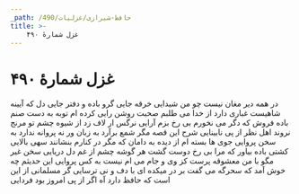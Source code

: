 ```yaml
---
_path: /حافظ-شیرازی/غزلیات/490
title: >-
    غزل شمارهٔ ۴۹۰
---
```

# غزل شمارهٔ ۴۹۰

در همه دیر مغان نیست چو من شیدایی
خرقه جایی گرو باده و دفتر جایی
دل که آیینه شاهیست غباری دارد
از خدا می طلبم صحبت روشن رایی
کرده ام توبه به دست صنم باده فروش
که دگر می نخورم بی رخ بزم آرایی
نرگس ار لاف زد از شیوه چشم تو مرنج
نروند اهل نظر از پی نابینایی
شرح این قصه مگر شمع برآرد به زبان
ور نه پروانه ندارد به سخن پروایی
جوی ها بسته ام از دیده به دامان که مگر
در کنارم بنشانند سهی بالایی
کشتی باده بیاور که مرا بی رخ دوست
گشت هر گوشه چشم از غم دل دریایی
سخن غیر مگو با من معشوقه پرست
کز وی و جام می ام نیست به کس پروایی
این حدیثم چه خوش آمد که سحرگه می گفت
بر در میکده ای با دف و نی ترسایی
گر مسلمانی از این است که حافظ دارد
آه اگر از پی امروز بود فردایی
